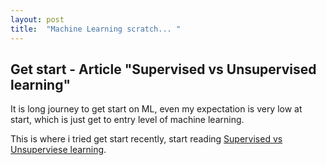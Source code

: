 ```yaml
---
layout: post
title:  "Machine Learning scratch... "
---
```


## Get start - Article "Supervised vs Unsupervised learning"
It is long journey to get start on ML, even my expectation is very low at start, which is just get to entry level of machine learning. 

This is where i tried get start recently, start reading [Supervised vs Unsuperviese learning](https://towardsdatascience.com/supervised-vs-unsupervised-learning-14f68e32ea8d). 
